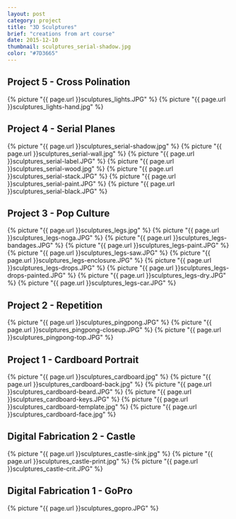```yaml
---
layout: post
category: project
title: "3D Sculptures"
brief: "creations from art course"
date: 2015-12-10
thumbnail: sculptures_serial-shadow.jpg
color: "#7D3665"
---
```


## Project 5 - Cross Polination

{% picture "{{ page.url }}sculptures_lights.JPG" %}
{% picture "{{ page.url }}sculptures_lights-hand.jpg" %}

## Project 4 - Serial Planes

{% picture "{{ page.url }}sculptures_serial-shadow.jpg" %}
{% picture "{{ page.url }}sculptures_serial-wall.jpg" %}
{% picture "{{ page.url }}sculptures_serial-label.JPG" %}
{% picture "{{ page.url }}sculptures_serial-wood.jpg" %}
{% picture "{{ page.url }}sculptures_serial-stack.JPG" %}
{% picture "{{ page.url }}sculptures_serial-paint.JPG" %}
{% picture "{{ page.url }}sculptures_serial-black.JPG" %}

## Project 3 - Pop Culture

{% picture "{{ page.url }}sculptures_legs.jpg" %}
{% picture "{{ page.url }}sculptures_legs-noga.JPG" %}
{% picture "{{ page.url }}sculptures_legs-bandages.JPG" %}
{% picture "{{ page.url }}sculptures_legs-paint.JPG" %}
{% picture "{{ page.url }}sculptures_legs-saw.JPG" %}
{% picture "{{ page.url }}sculptures_legs-enclosure.JPG" %}
{% picture "{{ page.url }}sculptures_legs-drops.JPG" %}
{% picture "{{ page.url }}sculptures_legs-drops-painted.JPG" %}
{% picture "{{ page.url }}sculptures_legs-dry.JPG" %}
{% picture "{{ page.url }}sculptures_legs-car.JPG" %}

## Project 2 - Repetition

{% picture "{{ page.url }}sculptures_pingpong.JPG" %}
{% picture "{{ page.url }}sculptures_pingpong-closeup.JPG" %}
{% picture "{{ page.url }}sculptures_pingpong-top.JPG" %}

## Project 1 - Cardboard Portrait

{% picture "{{ page.url }}sculptures_cardboard.jpg" %}
{% picture "{{ page.url }}sculptures_cardboard-back.jpg" %}
{% picture "{{ page.url }}sculptures_cardboard-beard.JPG" %}
{% picture "{{ page.url }}sculptures_cardboard-keys.JPG" %}
{% picture "{{ page.url }}sculptures_cardboard-template.jpg" %}
{% picture "{{ page.url }}sculptures_cardboard-face.jpg" %}

## Digital Fabrication 2 - Castle

{% picture "{{ page.url }}sculptures_castle-sink.jpg" %}
{% picture "{{ page.url }}sculptures_castle-print.jpg" %}
{% picture "{{ page.url }}sculptures_castle-crit.JPG" %}

## Digital Fabrication 1 - GoPro

{% picture "{{ page.url }}sculptures_gopro.JPG" %}

